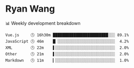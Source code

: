 # Ryan Wang

 <!-- waka-box start -->
📊 Weekly development breakdown
```text
Vue.js     🕓 16h30m ████████████████████████░░░ 89.1%
JavaScript 🕓 46m    █▏░░░░░░░░░░░░░░░░░░░░░░░░░  4.2%
XML        🕓 22m    ▌░░░░░░░░░░░░░░░░░░░░░░░░░░  2.0%
Other      🕓 21m    ▌░░░░░░░░░░░░░░░░░░░░░░░░░░  2.0%
Markdown   🕓 11m    ▎░░░░░░░░░░░░░░░░░░░░░░░░░░  1.0%
```
<!-- Powered by https://github.com/YouEclipse/waka-box-go . -->
<!-- waka-box end -->